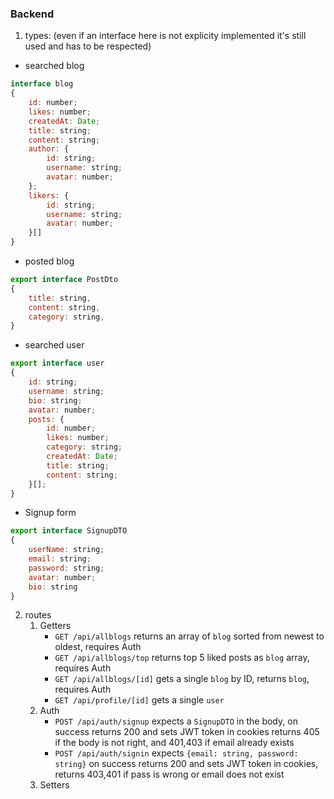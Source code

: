 ### Backend

1. types:
(even if an interface here is not explicity implemented it's still used and has to be respected)
* searched blog
```js
interface blog
{
    id: number;
    likes: number;
    createdAt: Date;
    title: string;
    content: string;
    author: {
        id: string;
        username: string;
        avatar: number;
    };
    likers: {
        id: string;
        username: string;
        avatar: number;
    }[]
}
```
* posted blog
```js
export interface PostDto
{
    title: string,
    content: string,
    category: string,
}
```
* searched user
```js
export interface user
{
    id: string;
    username: string;
    bio: string;
    avatar: number;
    posts: {
        id: number;
        likes: number;
        category: string;
        createdAt: Date;
        title: string;
        content: string;
    }[];
}
```
* Signup form

```js
export interface SignupDTO
{
    userName: string;
    email: string;
    password: string;
    avatar: number;
    bio: string
}
```

2. routes
    1. Getters
        * `GET /api/allblogs` returns an array of `blog` sorted from newest to oldest, requires Auth
        * `GET /api/allblogs/top` returns top 5 liked posts as `blog` array, requires Auth
        * `GET /api/allblogs/[id]` gets a single `blog` by ID, returns `blog`, requires Auth
        * `GET /api/profile/[id]` gets a single `user`
    2. Auth
        * `POST /api/auth/signup` expects a `SignupDTO` in the body, on success returns 200 and sets JWT token in cookies returns 405 if the body is not right, and 401,403 if email already exists
        * `POST /api/auth/signin` expects `{email: string, password: string}` on success returns 200 and sets JWT token in cookies, returns 403,401 if pass is wrong or email does not exist
    3. Setters 